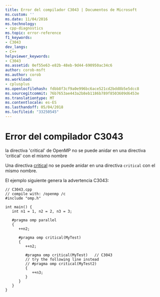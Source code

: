 ```yaml
---
title: Error del compilador C3043 | Documentos de Microsoft
ms.custom: ''
ms.date: 11/04/2016
ms.technology:
- cpp-diagnostics
ms.topic: error-reference
f1_keywords:
- C3043
dev_langs:
- C++
helpviewer_keywords:
- C3043
ms.assetid: 0ef55e63-e82b-48eb-9d44-690950ac34c6
author: corob-msft
ms.author: corob
ms.workload:
- cplusplus
ms.openlocfilehash: fdbb8f3cf9a0e996bc6ace521cd2bdd8b5e5dcc8
ms.sourcegitcommit: 76b7653ae443a2b8eb1186b789f8503609d6453e
ms.translationtype: MT
ms.contentlocale: es-ES
ms.lasthandoff: 05/04/2018
ms.locfileid: "33250545"
---
```

# <a name="compiler-error-c3043"></a>Error del compilador C3043
la directiva 'critical' de OpenMP no se puede anidar en una directiva 'critical' con el mismo nombre  
  
 Una directiva [critical](../../parallel/openmp/reference/critical.md) no se puede anidar en una directiva `critical` con el mismo nombre.  
  
 El ejemplo siguiente genera la advertencia C3043:  
  
```  
// C3043.cpp  
// compile with: /openmp /c  
#include "omp.h"  
  
int main() {  
   int n1 = 1, n2 = 2, n3 = 3;  
  
   #pragma omp parallel  
   {  
      ++n2;  
  
      #pragma omp critical(MyTest)  
      {  
         ++n2;  
  
         #pragma omp critical(MyTest)   // C3043  
         // try the following line instead  
         // #pragma omp critical(MyTest2)  
         {  
            ++n3;  
         }  
      }  
   }  
}  
```